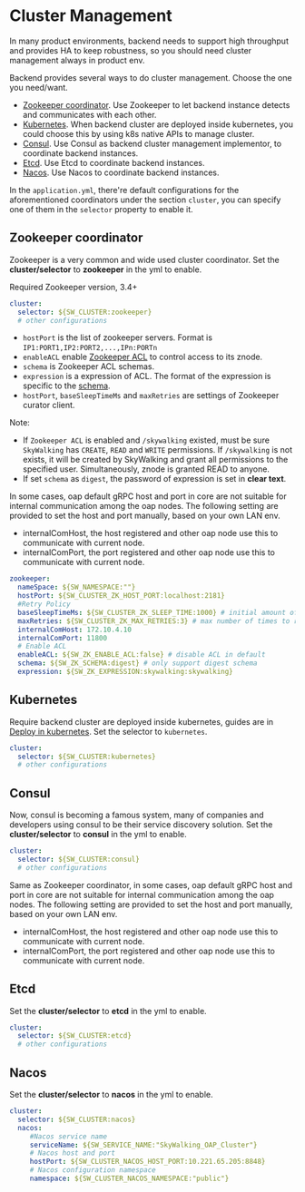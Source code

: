 # Cluster Management
In many product environments, backend needs to support high throughput and provides HA to keep robustness,
so you should need cluster management always in product env.
 
Backend provides several ways to do cluster management. Choose the one you need/want.

- [Zookeeper coordinator](#zookeeper-coordinator). Use Zookeeper to let backend instance detects and communicates
with each other.
- [Kubernetes](#kubernetes). When backend cluster are deployed inside kubernetes, you could choose this
by using k8s native APIs to manage cluster.
- [Consul](#consul). Use Consul as backend cluster management implementor, to coordinate backend instances.
- [Etcd](#etcd). Use Etcd to coordinate backend instances.
- [Nacos](#nacos). Use Nacos to coordinate backend instances.

In the `application.yml`, there're default configurations for the aforementioned coordinators under the section `cluster`,
you can specify one of them in the `selector` property to enable it.

## Zookeeper coordinator
Zookeeper is a very common and wide used cluster coordinator. Set the **cluster/selector** to **zookeeper** in the yml to enable.

Required Zookeeper version, 3.4+

```yaml
cluster:
  selector: ${SW_CLUSTER:zookeeper}
  # other configurations
```

- `hostPort` is the list of zookeeper servers. Format is `IP1:PORT1,IP2:PORT2,...,IPn:PORTn`
- `enableACL` enable [Zookeeper ACL](https://zookeeper.apache.org/doc/r3.4.1/zookeeperProgrammers.html#sc_ZooKeeperAccessControl) to control access to its znode.
- `schema` is Zookeeper ACL schemas.
- `expression` is a expression of ACL. The format of the expression is specific to the [schema](https://zookeeper.apache.org/doc/r3.4.1/zookeeperProgrammers.html#sc_BuiltinACLSchemes). 
- `hostPort`, `baseSleepTimeMs` and `maxRetries` are settings of Zookeeper curator client.

Note: 
- If `Zookeeper ACL` is enabled and `/skywalking` existed, must be sure `SkyWalking` has `CREATE`, `READ` and `WRITE` permissions. If `/skywalking` is not exists, it will be created by SkyWalking and grant all permissions to the specified user. Simultaneously, znode is granted READ to anyone.
- If set `schema` as `digest`, the password of expression is set in **clear text**. 

In some cases, oap default gRPC host and port in core are not suitable for internal communication among the oap nodes.
The following setting are provided to set the host and port manually, based on your own LAN env.
- internalComHost, the host registered and other oap node use this to communicate with current node.
- internalComPort, the port registered and other oap node use this to communicate with current node.

```yaml
zookeeper:
  nameSpace: ${SW_NAMESPACE:""}
  hostPort: ${SW_CLUSTER_ZK_HOST_PORT:localhost:2181}
  #Retry Policy
  baseSleepTimeMs: ${SW_CLUSTER_ZK_SLEEP_TIME:1000} # initial amount of time to wait between retries
  maxRetries: ${SW_CLUSTER_ZK_MAX_RETRIES:3} # max number of times to retry
  internalComHost: 172.10.4.10
  internalComPort: 11800
  # Enable ACL
  enableACL: ${SW_ZK_ENABLE_ACL:false} # disable ACL in default
  schema: ${SW_ZK_SCHEMA:digest} # only support digest schema
  expression: ${SW_ZK_EXPRESSION:skywalking:skywalking}
``` 


## Kubernetes
Require backend cluster are deployed inside kubernetes, guides are in [Deploy in kubernetes](backend-k8s.md).
Set the selector to `kubernetes`.

```yaml
cluster:
  selector: ${SW_CLUSTER:kubernetes}
  # other configurations
```

## Consul
Now, consul is becoming a famous system, many of companies and developers using consul to be 
their service discovery solution. Set the **cluster/selector** to **consul** in the yml to enable.

```yaml
cluster:
  selector: ${SW_CLUSTER:consul}
  # other configurations
```

Same as Zookeeper coordinator,
in some cases, oap default gRPC host and port in core are not suitable for internal communication among the oap nodes.
The following setting are provided to set the host and port manually, based on your own LAN env.
- internalComHost, the host registered and other oap node use this to communicate with current node.
- internalComPort, the port registered and other oap node use this to communicate with current node.

## Etcd
Set the **cluster/selector** to **etcd** in the yml to enable.

```yaml
cluster:
  selector: ${SW_CLUSTER:etcd}
  # other configurations
```

## Nacos
Set the **cluster/selector** to **nacos** in the yml to enable.

```yaml
cluster:
  selector: ${SW_CLUSTER:nacos}
  nacos:
     #Nacos service name
     serviceName: ${SW_SERVICE_NAME:"SkyWalking_OAP_Cluster"}
     # Nacos host and port
     hostPort: ${SW_CLUSTER_NACOS_HOST_PORT:10.221.65.205:8848}
     # Nacos configuration namespace
     namespace: ${SW_CLUSTER_NACOS_NAMESPACE:"public"}
```
